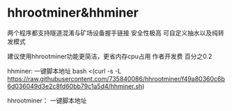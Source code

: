 # hhrootminer&hhminer

两个程序都支持隧道混淆与矿场设备握手链接 安全性极高
可自定义抽水以及纯转发模式

建议使用hhrootminer功能更简洁，更省内存cpu占用
作者开发费 百分之0.2

hhminer:
一键脚本地址 bash <(curl -s -L https://raw.githubusercontent.com/735840086/hhrootminer/f49a80360c6b6d036049d3e2c8fd60bb79c1a5d4/hhminer.sh)

hhrootminer：
一键脚本地址 

